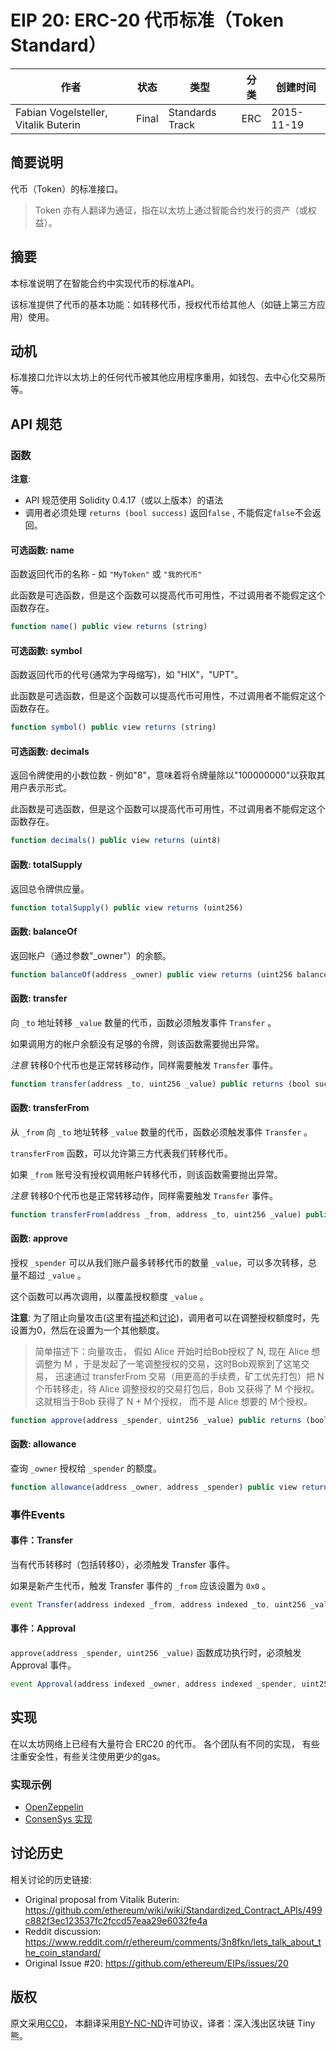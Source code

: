 
# EIP 20: ERC-20 代币标准（Token Standard）

| 作者 | 状态 | 类型 | 分类 | 创建时间 |
| --- | --- | --- | --- | --- |
|Fabian Vogelsteller, Vitalik Buterin| Final | Standards Track | ERC | 2015-11-19 |


## 简要说明

代币（Token）的标准接口。

> Token 亦有人翻译为通证，指在以太坊上通过智能合约发行的资产（或权益）。


## 摘要

本标准说明了在智能合约中实现代币的标准API。

该标准提供了代币的基本功能：如转移代币，授权代币给其他人（如链上第三方应用）使用。

## 动机

标准接口允许以太坊上的任何代币被其他应用程序重用，如钱包、去中心化交易所等。

## API 规范

### 函数

**注意**:
 - API 规范使用 Solidity 0.4.17（或以上版本）的语法
 - 调用者必须处理 `returns (bool success)` 返回`false` , 不能假定`false`不会返回。


#### 可选函数: name

函数返回代币的名称 - 如 `"MyToken"` 或  `"我的代币"`

此函数是可选函数，但是这个函数可以提高代币可用性，不过调用者不能假定这个函数存在。


``` js
function name() public view returns (string)
```


#### 可选函数: symbol

函数返回代币的代号(通常为字母缩写)，如  "HIX"，"UPT"。

此函数是可选函数，但是这个函数可以提高代币可用性，不过调用者不能假定这个函数存在。

``` js
function symbol() public view returns (string)
```



#### 可选函数: decimals

返回令牌使用的小数位数 - 例如"8"，意味着将令牌量除以"100000000"以获取其用户表示形式。


此函数是可选函数，但是这个函数可以提高代币可用性，不过调用者不能假定这个函数存在。

``` js
function decimals() public view returns (uint8)
```


#### 函数: totalSupply

返回总令牌供应量。

``` js
function totalSupply() public view returns (uint256)
```



#### 函数: balanceOf

返回帐户（通过参数"_owner"）的余额。


``` js
function balanceOf(address _owner) public view returns (uint256 balance)
```


#### 函数: transfer

向 `_to` 地址转移  `_value` 数量的代币，函数必须触发事件 `Transfer` 。

如果调用方的帐户余额没有足够的令牌，则该函数需要抛出异常。


*注意* 转移0个代币也是正常转移动作，同样需要触发 `Transfer` 事件。

``` js
function transfer(address _to, uint256 _value) public returns (bool success)
```



#### 函数: transferFrom


从 `_from` 向 `_to` 地址转移  `_value` 数量的代币，函数必须触发事件 `Transfer` 。

`transferFrom` 函数，可以允许第三方代表我们转移代币。

如果 `_from` 账号没有授权调用帐户转移代币，则该函数需要抛出异常。

*注意* 转移0个代币也是正常转移动作，同样需要触发 `Transfer` 事件。

``` js
function transferFrom(address _from, address _to, uint256 _value) public returns (bool success)
```



#### 函数: approve

授权 `_spender` 可以从我们账户最多转移代币的数量 `_value`，可以多次转移，总量不超过 `_value` 。

这个函数可以再次调用，以覆盖授权额度 `_value` 。

**注意**: 为了阻止向量攻击(这里有[描述](https://docs.google.com/document/d/1YLPtQxZu1UAvO9cZ1O2RPXBbT0mooh4DYKjA_jp-RLM/)和[讨论](https://github.com/ethereum/EIPs/issues/20#issuecomment-263524729))，调用者可以在调整授权额度时，先设置为0，然后在设置为一个其他额度。
> 简单描述下：向量攻击， 假如 Alice 开始时给Bob授权了 N, 现在 Alice 想调整为 M ，于是发起了一笔调整授权的交易，这时Bob观察到了这笔交易， 迅速通过 transferFrom 交易（用更高的手续费，矿工优先打包）把 N 个币转移走，待 Alice 调整授权的交易打包后，Bob 又获得了 M 个授权。 这就相当于Bob 获得了 N + M个授权， 而不是 Alice 想要的 M个授权。

``` js
function approve(address _spender, uint256 _value) public returns (bool success)
```


#### 函数: allowance

查询 `_owner` 授权给  `_spender` 的额度。

``` js
function allowance(address _owner, address _spender) public view returns (uint256 remaining)
```

### 事件Events

#### 事件：Transfer

当有代币转移时（包括转移0），必须触发 Transfer 事件。

如果是新产生代币，触发 Transfer 事件的 `_from` 应该设置为 `0x0` 。

``` js
event Transfer(address indexed _from, address indexed _to, uint256 _value)
```

#### 事件：Approval

 `approve(address _spender, uint256 _value)` 函数成功执行时，必须触发 Approval 事件。

``` js
event Approval(address indexed _owner, address indexed _spender, uint256 _value)
```

## 实现

在以太坊网络上已经有大量符合 ERC20 的代币。
各个团队有不同的实现， 有些注重安全性，有些关注使用更少的gas。

### 实现示例
- [OpenZeppelin](https://github.com/OpenZeppelin/openzeppelin-solidity/blob/9b3710465583284b8c4c5d2245749246bb2e0094/contracts/token/ERC20/ERC20.sol)
- [ConsenSys 实现](https://github.com/ConsenSys/Tokens/blob/fdf687c69d998266a95f15216b1955a4965a0a6d/contracts/eip20/EIP20.sol)


## 讨论历史

相关讨论的历史链接:

- Original proposal from Vitalik Buterin: https://github.com/ethereum/wiki/wiki/Standardized_Contract_APIs/499c882f3ec123537fc2fccd57eaa29e6032fe4a
- Reddit discussion: https://www.reddit.com/r/ethereum/comments/3n8fkn/lets_talk_about_the_coin_standard/
- Original Issue #20: https://github.com/ethereum/EIPs/issues/20



## 版权

原文采用[CC0](https://creativecommons.org/publicdomain/zero/1.0/)， 本翻译采用[BY-NC-ND](https://learnblockchain.cn/about/#%E7%89%88%E6%9D%83%E5%8F%8A%E8%BD%AC%E8%BD%BD%E5%A3%B0%E6%98%8E)许可协议，译者：深入浅出区块链 Tiny熊。
